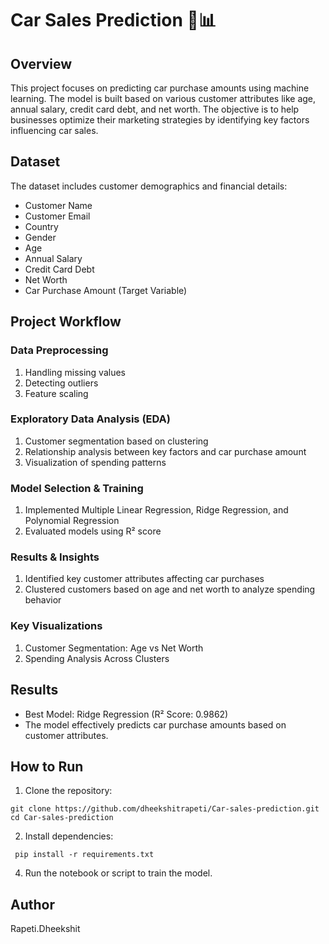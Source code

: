 # Car Sales Prediction 🚗📊

## Overview

This project focuses on predicting car purchase amounts using machine learning. The model is built based on various customer attributes like age, annual salary, credit card debt, and net worth. The objective is to help businesses optimize their marketing strategies by identifying key factors influencing car sales.

## Dataset

The dataset includes customer demographics and financial details:

- Customer Name
- Customer Email
- Country
- Gender
- Age
- Annual Salary
- Credit Card Debt
- Net Worth
- Car Purchase Amount (Target Variable)
## Project Workflow

### Data Preprocessing
1. Handling missing values
2. Detecting outliers
3. Feature scaling
### Exploratory Data Analysis (EDA)
1. Customer segmentation based on clustering
2. Relationship analysis between key factors and car purchase amount
3. Visualization of spending patterns
### Model Selection & Training
1. Implemented Multiple Linear Regression, Ridge Regression, and Polynomial Regression
2. Evaluated models using R² score
### Results & Insights
1. Identified key customer attributes affecting car purchases
2. Clustered customers based on age and net worth to analyze spending behavior
### Key Visualizations
1. Customer Segmentation: Age vs Net Worth
2. Spending Analysis Across Clusters
## Results

- Best Model: Ridge Regression (R² Score: 0.9862)
- The model effectively predicts car purchase amounts based on customer attributes.

## How to Run

1. Clone the repository:
```
git clone https://github.com/dheekshitrapeti/Car-sales-prediction.git 
cd Car-sales-prediction
```
2. Install dependencies:
```
 pip install -r requirements.txt
```
4. Run the notebook or script to train the model.

## Author
Rapeti.Dheekshit
